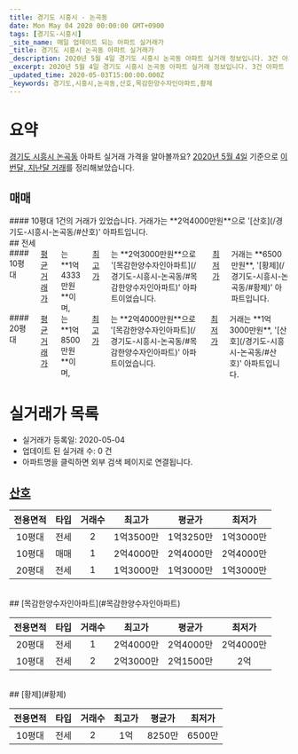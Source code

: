 ```yaml
---
title: 경기도 시흥시 - 논곡동
date: Mon May 04 2020 00:00:00 GMT+0900
tags: [경기도-시흥시]
_site_name: 매일 업데이트 되는 아파트 실거래가
_title: 경기도 시흥시 논곡동 아파트 실거래가
_description: 2020년 5월 4일 경기도 시흥시 논곡동 아파트 실거래 정보입니다. 3건 아파트 정보가 있습니다.
_excerpt: 2020년 5월 4일 경기도 시흥시 논곡동 아파트 실거래 정보입니다. 3건 아파트 정보가 있습니다.
_updated_time: 2020-05-03T15:00:00.000Z
_keywords: 경기도,시흥시,논곡동,산호,목감한양수자인아파트,황제
---
```





# 요약
<ins>경기도 시흥시 논곡동</ins> 아파트 실거래 가격을 알아볼까요? <ins>2020년 5월 4일</ins> 기준으로 <ins>이번달, 지난달 거래</ins>를 정리해보았습니다.

## 매매
<div class="container">
<div class="twelve columns" markdown="1">
#### 10평대
1건의 거래가 있었습니다. 거래가는 **2억4000만원**으로 '[산호](/경기도-시흥시-논곡동/#산호)' 아파트입니다.
</div>
</div>
## 전세
<div class="container">
<div class="six columns" markdown="1">
#### 10평대
<ins>평균 거래가</ins>는 **1억4333만원**이며, <ins>최고가</ins>는 **2억3000만원**으로 '[목감한양수자인아파트](/경기도-시흥시-논곡동/#목감한양수자인아파트)' 아파트이었습니다. <ins>최저가</ins> 거래는 **6500만원**, '[황제](/경기도-시흥시-논곡동/#황제)' 아파트입니다.
</div>
<div class="six columns" markdown="1">
#### 20평대
<ins>평균 거래가</ins>는 **1억8500만원**이며, <ins>최고가</ins>는 **2억4000만원**으로 '[목감한양수자인아파트](/경기도-시흥시-논곡동/#목감한양수자인아파트)' 아파트이었습니다. <ins>최저가</ins> 거래는 **1억3000만원**, '[산호](/경기도-시흥시-논곡동/#산호)' 아파트입니다.
</div>
</div>



# 실거래가 목록
- 실거래가 등록일: 2020-05-04
- 업데이트 된 실거래 수: 0 건
- 아파트명을 클릭하면 외부 검색 페이지로 연결됩니다.

## [산호](#산호)

|전용면적|타입|거래수|최고가|평균가|최저가|
|:---:|:---:|:---:|:---:|:---:|:---:|
|10평대|<span class="deal-type-2">전세</span>|2|1억3500만|1억3250만|1억3000만|
|10평대|<span class="deal-type-1">매매</span>|1|2억4000만|2억4000만|2억4000만|
|20평대|<span class="deal-type-2">전세</span>|1|1억3000만|1억3000만|1억3000만|

<br/>
## [목감한양수자인아파트](#목감한양수자인아파트)

|전용면적|타입|거래수|최고가|평균가|최저가|
|:---:|:---:|:---:|:---:|:---:|:---:|
|20평대|<span class="deal-type-2">전세</span>|1|2억4000만|2억4000만|2억4000만|
|10평대|<span class="deal-type-2">전세</span>|2|2억3000만|2억1500만|2억|

<br/>
## [황제](#황제)

|전용면적|타입|거래수|최고가|평균가|최저가|
|:---:|:---:|:---:|:---:|:---:|:---:|
|10평대|<span class="deal-type-2">전세</span>|2|1억|8250만|6500만|

<br/>



